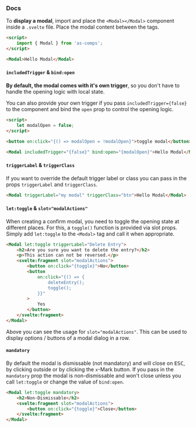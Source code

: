 ### Docs

To **display a modal**, import and place the `<Modal></Modal>` component inside a `.svelte` file. Place the modal content between the tags.

```html
<script>
	import { Modal } from 'as-comps';
</script>

<Modal>Hello Modal</Modal>
```

#### `includedTrigger` & `bind:open`

**By default, the modal comes with it's own trigger**, so you don't have to handle the opening logic with local state.

You can also provide your own trigger if you pass `includedTrigger={false}` to the component and bind the `open` prop to control the opening logic.

```html
<script>
	let modalOpen = false;
</script>

<button on:click="{() => modalOpen = !modalOpen}">toggle modal</button>

<Modal includedTrigger="{false}" bind:open="{modalOpen}">Hello Modal</Modal>
```

#### `triggerLabel` & `triggerClass`

If you want to override the default trigger label or class you can pass in the props `triggerLabel` and `triggerClass`.

```html
<Modal triggerLabel="my modal" triggerClass="btn">Hello Modal</Modal>
```

#### `let:toggle` & `slot="modalActions"`

When creating a confirm modal, you need to toggle the opening state at different places. For this, a `toggle()` function is provided via slot props. Simply add `let:toggle` to the `<Modal>` tag and call it when appropriate.

```html
<Modal let:toggle triggerLabel="Delete Entry">
	<h2>Are you sure you want to delete the entry?</h2>
	<p>This action can not be reversed.</p>
	<svelte:fragment slot="modalActions">
		<button on:click="{toggle}">No</button>
		<button
			on:click="{() => {
				deleteEntry();
				toggle();
			}}"
		>
			Yes
		</button>
	</svelte:fragment>
</Modal>
```

Above you can see the usage for `slot="modalActions"`. This can be used to display options / buttons of a modal dialog in a row.

#### `mandatory`

By default the modal is dismissable (not mandatory) and will close on <kbd>ESC</kbd>, by clicking outside or by clicking the `x`-Mark button. If you pass in the `mandatory` prop the modal is non-dismissable and won't close unless you call `let:toggle` or change the value of `bind:open`.

```html
<Modal let:toggle mandatory>
	<h2>Non-Dismissable</h2>
	<svelte:fragment slot="modalActions">
		<button on:click="{toggle}">Close</button>
	</svelte:fragment>
</Modal>
```
